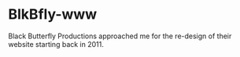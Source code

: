 # BlkBfly-www

Black Butterfly Productions approached me for the re-design of their website starting back in 2011.
